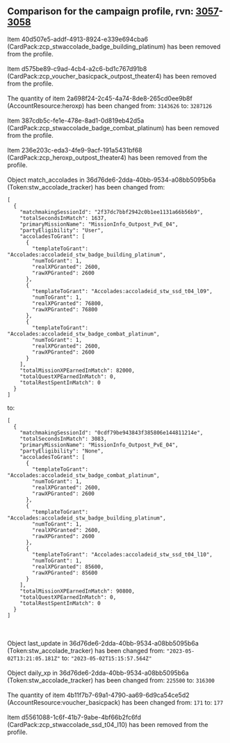 ## Comparison for the campaign profile, rvn: [3057](https://github.com/PRO100KatYT/FortniteProfileRevisions/tree/main/profiles/campaign/3057%20campaign.json)-[3058](https://github.com/PRO100KatYT/FortniteProfileRevisions/tree/main/profiles/campaign/3058%20campaign.json)

Item 40d507e5-addf-4913-8924-e339e694cba6 (CardPack:zcp_stwaccolade_badge_building_platinum) has been removed from the profile.
<br><br>
Item d575be89-c9ad-4cb4-a2c6-bd1c767d91b8 (CardPack:zcp_voucher_basicpack_outpost_theater4) has been removed from the profile.
<br><br>
The quantity of item 2a698f24-2c45-4a74-8de8-265cd0ee9b8f (AccountResource:heroxp) has been changed from: `3143626` to: `3287126`
<br><br>
Item 387cdb5c-fe1e-478e-8ad1-0d819eb42d5a (CardPack:zcp_stwaccolade_badge_combat_platinum) has been removed from the profile.
<br><br>
Item 236e203c-eda3-4fe9-9acf-191a5431bf68 (CardPack:zcp_heroxp_outpost_theater4) has been removed from the profile.
<br><br>
Object match_accolades in 36d76de6-2dda-40bb-9534-a08bb5095b6a (Token:stw_accolade_tracker) has been changed from:

```
[
  {
    "matchmakingSessionId": "2f37dc7bbf2942c0b1ee1131a66b56b9",
    "totalSecondsInMatch": 1637,
    "primaryMissionName": "MissionInfo_Outpost_PvE_04",
    "partyEligibility": "User",
    "accoladesToGrant": [
      {
        "templateToGrant": "Accolades:accoladeid_stw_badge_building_platinum",
        "numToGrant": 1,
        "realXPGranted": 2600,
        "rawXPGranted": 2600
      },
      {
        "templateToGrant": "Accolades:accoladeid_stw_ssd_t04_l09",
        "numToGrant": 1,
        "realXPGranted": 76800,
        "rawXPGranted": 76800
      },
      {
        "templateToGrant": "Accolades:accoladeid_stw_badge_combat_platinum",
        "numToGrant": 1,
        "realXPGranted": 2600,
        "rawXPGranted": 2600
      }
    ],
    "totalMissionXPEarnedInMatch": 82000,
    "totalQuestXPEarnedInMatch": 0,
    "totalRestSpentInMatch": 0
  }
]
```

to:

```
[
  {
    "matchmakingSessionId": "0cdf79be943843f385806e144811214e",
    "totalSecondsInMatch": 3083,
    "primaryMissionName": "MissionInfo_Outpost_PvE_04",
    "partyEligibility": "None",
    "accoladesToGrant": [
      {
        "templateToGrant": "Accolades:accoladeid_stw_badge_combat_platinum",
        "numToGrant": 1,
        "realXPGranted": 2600,
        "rawXPGranted": 2600
      },
      {
        "templateToGrant": "Accolades:accoladeid_stw_badge_building_platinum",
        "numToGrant": 1,
        "realXPGranted": 2600,
        "rawXPGranted": 2600
      },
      {
        "templateToGrant": "Accolades:accoladeid_stw_ssd_t04_l10",
        "numToGrant": 1,
        "realXPGranted": 85600,
        "rawXPGranted": 85600
      }
    ],
    "totalMissionXPEarnedInMatch": 90800,
    "totalQuestXPEarnedInMatch": 0,
    "totalRestSpentInMatch": 0
  }
]
```

<br><br>
Object last_update in 36d76de6-2dda-40bb-9534-a08bb5095b6a (Token:stw_accolade_tracker) has been changed from: `"2023-05-02T13:21:05.181Z"` to: `"2023-05-02T15:15:57.564Z"`
<br><br>
Object daily_xp in 36d76de6-2dda-40bb-9534-a08bb5095b6a (Token:stw_accolade_tracker) has been changed from: `225500` to: `316300`
<br><br>
The quantity of item 4b11f7b7-69a1-4790-aa69-6d9ca54ce5d2 (AccountResource:voucher_basicpack) has been changed from: `171` to: `177`
<br><br>
Item d5561088-1c6f-41b7-9abe-4bf66b2fc6fd (CardPack:zcp_stwaccolade_ssd_t04_l10) has been removed from the profile.
<br><br>
